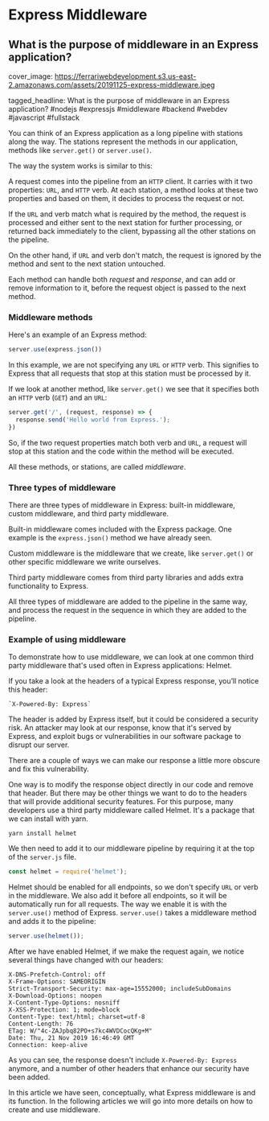 # Express Middleware
## What is the purpose of middleware in an Express application?

cover_image: https://ferrariwebdevelopment.s3.us-east-2.amazonaws.com/assets/20191125-express-middleware.jpeg

tagged_headline: What is the purpose of middleware in an Express application? #nodejs #expressjs #middleware #backend #webdev #javascript #fullstack



You can think of an Express application as a long pipeline with stations along the way.
The stations represent the methods in our application, methods like `server.get()` or `server.use()`.

The way the system works is similar to this:

A request comes into the pipeline from an `HTTP` client. It carries with it two properties: `URL`, and `HTTP` verb.
At each station, a method looks at these two properties and based on them, it decides to process the request or not.

If the `URL` and verb match what is required by the method, the request is processed and either sent to the next station for further processing, or returned back immediately to the client, bypassing all the other stations on the pipeline.

On the other hand, if `URL` and verb don't match, the request is ignored by the method and sent to the next station untouched.

Each method can handle both *request* and *response*, and can add or remove information to it, before the request object is passed to the next method.

### Middleware methods

Here's an example of an Express method:

```js
server.use(express.json())
```

In this example, we are not specifying any `URL` or `HTTP` verb. This signifies to Express that all requests that stop at this station must be processed by it.

If we look at another method, like `server.get()` we see that it specifies both an `HTTP` verb (`GET`) and an `URL`:

```js
server.get('/', (request, response) => {
  response.send('Hello world from Express.');
})
```

So, if the two request properties match both verb and `URL`, a request will stop at this station and the code within the method will be executed.

All these methods, or stations, are called *middleware*.

### Three types of middleware

There are three types of middleware in Express: built-in middleware, custom middleware, and third party middleware.

Built-in middleware comes included with the Express package. One example is the `express.json()` method we have already seen.

Custom middleware is the middleware that we create, like `server.get()` or other specific middleware we write ourselves.

Third party middleware comes from third party libraries and adds extra functionality to Express.

All three types of middleware are added to the pipeline in the same way, and process the request in the sequence in which they are added to the pipeline.

### Example of using middleware

To demonstrate how to use middleware, we can look at one common third party middleware that's used often in Express applications: Helmet.

If you take a look at the headers of a typical Express response, you’ll notice this header:

```
`X-Powered-By: Express`
```

The header is added by Express itself, but it could be considered a security risk. An attacker may look at our response, know that it's served by Express, and exploit bugs or vulnerabilities in our software package to disrupt our server.

There are a couple of ways we can make our response a little more obscure and fix this vulnerability.

One way is to modify the response object directly in our code and remove that header.
But there may be other things we want to do to the headers that will provide additional security features.
For this purpose, many developers use a third party middleware called Helmet. It's a package that we can install with yarn.

```
yarn install helmet
```

We then need to add it to our middleware pipeline by requiring it at the top of the `server.js` file.

```js
const helmet = require('helmet');
```

Helmet should be enabled for all endpoints, so we don't specify `URL` or verb in the middleware.
We also add it before all endpoints, so it will be automatically run for all requests.
The way we enable it is with the `server.use()` method of Express. `server.use()` takes a middleware method and adds it to the pipeline:

```js
server.use(helmet());
```

After we have enabled Helmet, if we make the request again, we notice several things have changed with our headers:

```
X-DNS-Prefetch-Control: off
X-Frame-Options: SAMEORIGIN
Strict-Transport-Security: max-age=15552000; includeSubDomains
X-Download-Options: noopen
X-Content-Type-Options: nosniff
X-XSS-Protection: 1; mode=block
Content-Type: text/html; charset=utf-8
Content-Length: 76
ETag: W/"4c-ZAJpbq82PO+s7kc4WVDCocQKg+M"
Date: Thu, 21 Nov 2019 16:46:49 GMT
Connection: keep-alive
```

As you can see, the response doesn't include `X-Powered-By: Express` anymore, and a number of other headers that enhance our security have been added.

In this article we have seen, conceptually, what Express middleware is and its function. In the following articles we will go into more details on how to create and use middleware.